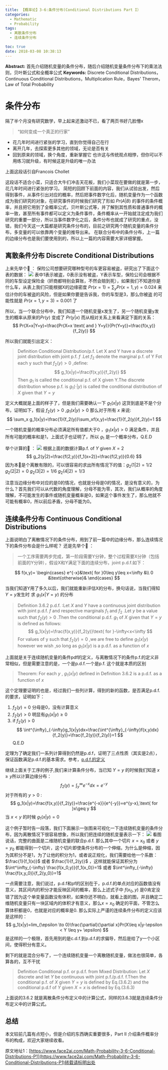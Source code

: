 ```yaml
---
title: 【概率论】3-6:条件分布(Conditional Distributions Part I）
categories:
  - Mathematic
  - Probability
tags:
  - 离散条件分布
  - 连续条件分布

toc: true
date: 2018-03-08 10:38:13
---
```


**Abstract:** 首先介绍随机变量的条件分布，随后介绍随机变量条件分布下的乘法法则，贝叶斯公式和全概率公式
**Keywords:** Discrete Conditional Distributions，Continuous Conditional Distributions，Multiplication Rule，Bayes' Therom，Law of Total Probability

<!--more-->
# 条件分布
隔了半个月没有研究数学，早上起来还激动不已，看了两页书好几脸懵x
> “如何变成一个真正的行家”
- 花几年时间进行紧张的学习，直到你觉得自己在行
- 离开几年，去探索更多其他的领域，无论是否有关
- 回到原来的领域，换个角度，重新掌握它
也许这与传统观点相悖，但你可以不用练习就升级，有时候这是升级的唯一办法

上面这段话引自Francois Chollet

这段话不适合小菜，只适合大牛们冲击天花板，我们小菜现在要做的就是第一步，花几年时间进行紧张的学习。
简短的回顾下前面的内容，我们从试验出发，然后得到事件，从事件引出对应的概率，然后把事件数字化后，随机变量作为一个函数成为我们研究的对象，在研究事件的时候我们研究了形如 $Pr(A|B)$ 的事件的条件概率，并且把它用到了全概率公式，贝叶斯公式等，并了解到其性质和普通事件的概率一致，甚至所有事件都可以定义为条件事件，条件概率从一开始就注定成为我们研究的重要一部分，所以当事件数字化之后，条件分布也就成了研究的重点，没错，我们今天这一大篇都是研究条件分布的，目前之研究两个随机变量的条件分布，多变量的可以依靠两个变量的推导出来。
在联合分布中的条件分布，上一篇的边缘分布也是我们要使用到的，所以上一篇的内容需要大家详细掌握。
## 离散条件分布 Discrete Conditional Distributions
上来先举个🌰 ：
保险公司想要研究哪种型号的车更容易被盗，研究出了下面这个表的数据：
![](https://tony4ai-1251394096.cos.ap-hongkong.myqcloud.com/blog_images/Math-Probability-3-6-Conditional-Distributions-P1/car.png)
表中1表示被盗，0表示没有被盗，Y表示车型，保险公司会根据不同的车型设定保险金（奸商都特别会算账，不然会赔到死），如果我们不知道你是什么车，从表上我们只能根据X的边缘密度 $Pr(x=1)=\sum_{y}Pr(x=1,y)=0.024$ 来估计你的车被盗的风险，但是如果你要是告诉我，你的车型是3，那么你被盗  的可能性就是 $Pr(x=1,y=3)=0.001$ 了

所以，当一个联合分布中，我们知道一个随机变量x发生了，另一个随机变量y发生的概率从原来的$Pr(y)$ 变成了 $Pr(y|x)$ 而从相对关系上来看满足下面的关系：
$$
Pr(X=x|Y=y)=\frac{Pr(X=x \text{ and } Y=y)}{Pr(Y=y)}=\frac{f(x,y)}{f_2(y)}
$$

所以我们就能引出定义：
> Definition Conditional Distribution/p.f. Let X and Y have a discrete joint distribution eith joint p.f. $f$ .Let $f_2$ denote the marginal p.f. of Y Fot each y such that $f_2(y)>0$ ,define:
$$
g_1(x|y)=\frac{f(x,y)}{f_2(y)}
$$
>Then $g_1$ is called the conditional p.f. of X given Y.The discrete distribution whose p.f. is $g_1(\cdot |y)$ is called the conditional distribution of $X$ given that $Y=y$

定义大概就是上面的样子了，但是我们需要确认一下 $g_1(x|y)$ 这货到底是不是个分布，证明如下，假设 $f_2(y)>0$ ,$g_1(x|y)>0$ 那么对于所有 $x$ 来说:
$$
\sum_x g_1(x|y)=\frac{1}{f_2(y)}\sum_xf(x,y)=\frac{1}{f_2(y)}f_2(y)=1
$$

一个随机变量的概率分布必须满足所有值都大于0 ，$g_1(x|y)>0$ 满足条件，并且所有可能的概率和是1，上面式子也证明了，所以 $g_1$ 是一个概率分布，Q.E.D

举个计算的🌰 ：
![](https://tony4ai-1251394096.cos.ap-hongkong.myqcloud.com/blog_images/Math-Probability-3-6-Conditional-Distributions-P1/table3_4.png)
根据上面的数据计算p.f. of $Y$ given $X=2$
$$
g_2(y|2)=\frac{f(2,y)}{f_1(x=2)}=\frac{f(2,y)}{0.6}
$$
因为本🌰是个离散有限的，可以很容易的求出所有情况下的值：$g_2(1|2)=1/2$ $g_2(2|2)=0$  $g_2(3|2)=1/6$ $g_2(4|2)=1/3$

注意当边缘分布中对应的是0的情况，也就是分母是0的情况，是没有意义的，为什么？首先我们可以从代数的角度理解，分母不能为零，其次，我们从概率的角度理解，不可能发生的事件或随机变量概率是0，如果这个事件发生了，那么他就不可能有概率0，所以前后矛盾，分母不能为0。
## 连续条件分布 Continuous Conditional Distributions
上面说明白了离散情况下的条件分布，用到了前一篇中的边缘分布，那么连续情况下的条件分布会是什么样呢？
还是先举个🌰 ：
>一个工序需要两步完成，第一阶段需要Y分钟，整个过程需要X分钟（包括前面的Y分钟），假设X和Y满足下面的连续分布，joint p.d.f.如下：

$$
f(x,y)=
\begin{cases}
e^{-x}&\text{ for }0\leq y\leq x<\infty &\\
0 &\text{otherwise}&
\end{cases}
$$

当我们知道Y用了多久以后，我们就能重新评估X的分布，换句话说，当我们得知 $Y=y$发生时 求 $g_1(x|Y=y)$ 的分布

> Definition 3.6.2 p.d.f. :Let $X$ and $Y$ have a continuous joint distribution with joint p.d.f. $f$ and respective marginals $f_1$ and $f_2$ .Let $y$ be a value such that $f_2(y)>0$ .Then the conditional p.d.f. $g_1$ of $X$ given that $Y=y$ is defined as follows:
$$
g_1(x|y)=\frac{f(x,y)}{f_2(y)}\text{ for }-\infty<x<\infty
$$
For values of y such that $f_2(y)=0$ ,we are free to define $g_1(x|y)$ however we wish ,so long as $g_1(x|y)$ is a p.d.f. as a function of $x$

上面就是关于连续随机变量的条件pdf的定义，与离散情况下的条件p.f.的定义非常相似，但是需要注意的是，一个是p.d.f.一个是p.f. 这个就是本质的区别

>Theorem: For each $y$ , $g_1(x|y)$ defined in Definition 3.6.2 is a p.d.f. as a function of $x$

这个定理要证明的也是，经过我们一些列计算，得到的新的函数，是否满足p.d.f.的要求，证明如下：
1. $f_2(y)=0$ 分母是0，没有计算意义
2. $f_2(y)>0$ 明显有$g_1(x|y)\geq0$
3. if $f_2(y)>0$
$$
\int^{\infty}_{-\infty}g_1(x|y)dx=\frac{\int^{\infty}_{-\infty}f(x,y)dx}{f_2(y)}=\frac{f_2(y)}{f_2(y)}=1
$$
Q.E.D

定理为了确定我们一系列计算得到仍然是p.d.f，证明了三点性质（其实是2点），保证函数满足p.d.f.的基本需求。参考，[p.d.f.的定义](http://face2ai.com/Math-Probability-3-2-Continuous-Distribution/)

继续上面关于工序的例子,我们来计算条件分布，当已知 $Y=y$ 的时候我们知道 $x\geq y$所以计算边缘分布：
$$
f_2(y)=\int^\infty_{y}e^{-x}dx=e^{-y}
$$
对于所有的 $y>0$ :
$$
g_1(x|y)=\frac{f(x,y)}{f_2(y)}=\frac{e^{-x}}{e^{-y}}=e^{y-x},\text{ for }x\geq y
$$
当 $x<y$ 的时候 $g_1(x|y)=0$

这个例子暂时告一段落，我们下面展示一张图来可视化一下连续随机变量的条件分布，因为离散情况下很容易想象，所以我们把连续的随机变量表示一下：
![](https://tony4ai-1251394096.cos.ap-hongkong.myqcloud.com/blog_images/Math-Probability-3-6-Conditional-Distributions-P1/p_d_f.png)
看图说话，完整的曲面是二维随机变量的联合p.d.f. 那么其中一个切片 $x=x_0$ 或者  $y=y_0$ 都能得到一个切片，这个切片即使条件分布的一个伸缩，为什么是伸缩，因为其积分不是1，为了让他的积分为1，或者说正规化，我们需要给他一个系数：$\frac{1}{f_1(x)}$ 或者 $\frac{1}{f_2(y)}$ ，这样就能保证其积分为 $\int^\infty_{-\infty} \frac{f(x_0,y)}{f_1(x_0)}=1$ 或者 $\int^\infty_{-\infty} \frac{f(x,y_0)}{f_2(y_0)}=1$

一点需要注意，我们说过，p.d.f和pf的区别在于，p.d.f.的单点对应的函数值没有意义，其区间内的积分才能反映区间的概率，那么上述式子中 $f(x_0,y)$ 是0肯定没错了因为这个单变量函数没有体积，如果你还不明白，就看上面的图，并且确定二维随机变量只有一块区域内的体积才有意义，那么$x=x_0$ 确定的平面，不管怎么算体积都是0，也就是对应的概率是0.
那么实际上严谨的连续条件分布的定义应该是这样的：
$$
g_1(x|y)=lim_{\epsilon \to 0}\frac{\partial}{\partial x}Pr(X\leq x|y-\epsilon < Y \leq y+ \epsilon)
$$
是这样的一个极限，首先用到的是c.d.f.到p.d.f.的求偏导，然后是给了y一个小区间，使得积分有意义。

剩下的就是混合分布了，一个连续随机变量一个离散随机变量，做法也很简单，各算各的，互不干扰
> Definition Conditional p.f. or p.d.f. from Mixed Distribution: Let $X$ discrete and let $Y$ be continuous with joint p.f./p.d.f. f.Then the conditional p.f. of $X$ given $Y=y$ is defined by Eq.(3.6.2) and the conditional p.d.f of $Y$ given $X=x$ is defined by Eq.(3.6.3)

上面说的3.6.2 就是离散条件分布定义中的计算公式，同样的3.6.3就是连续条件分布定义中的计算公式。

## 总结
本文较前几篇有点短小，但是介绍的东西确实重要很多，Part II 介绍条件概率分布的构成，欢迎大家继续收看。





原文地址1：[https://www.face2ai.com/Math-Probability-3-6-Conditional-Distributions-P1](https://www.face2ai.com/Math-Probability-3-6-Conditional-Distributions-P1)转载请标明出处
